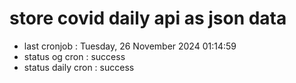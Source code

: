 # store covid daily api as json data

- last cronjob : Tuesday, 26 November 2024 01:14:59
- status og cron : success
- status daily cron : success
      
      